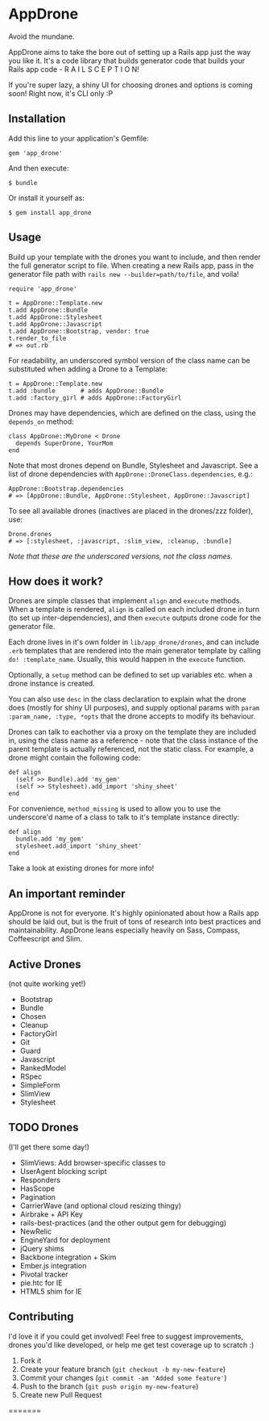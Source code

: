 # AppDrone

Avoid the mundane.

AppDrone aims to take the bore out of setting up a Rails app just the way you like it. It's a code library that builds generator code that builds your Rails app code - R A I L S C E P T I O N!

If you're super lazy, a shiny UI for choosing drones and options is coming soon! Right now, it's CLI only :P


## Installation

Add this line to your application's Gemfile:

    gem 'app_drone'

And then execute:

    $ bundle

Or install it yourself as:

    $ gem install app_drone


## Usage

Build up your template with the drones you want to include, and then render the full generator script to file. When creating a new Rails app, pass in the generator file path with `rails new --builder=path/to/file`, and voila!

    require 'app_drone'
    
    t = AppDrone::Template.new
    t.add AppDrone::Bundle
    t.add AppDrone::Stylesheet
    t.add AppDrone::Javascript
    t.add AppDrone::Bootstrap, vendor: true
    t.render_to_file
    # => out.rb

For readability, an underscored symbol version of the class name can be substituted when adding a Drone to a Template:

    t = AppDrone::Template.new
    t.add :bundle       # adds AppDrone::Bundle
    t.add :factory_girl # adds AppDrone::FactoryGirl

Drones may have dependencies, which are defined on the class, using the `depends_on` method:

    class AppDrone::MyDrone < Drone
      depends SuperDrone, YourMom
    end

Note that most drones depend on Bundle, Stylesheet and Javascript. See a list of drone dependencies with `AppDrone::DroneClass.dependencies`, e.g.:

    AppDrone::Bootstrap.dependencies
    # => [AppDrone::Bundle, AppDrone::Stylesheet, AppDrone::Javascript]

To see all available drones (inactives are placed in the drones/zzz folder), use:

    Drone.drones
    # => [:stylesheet, :javascript, :slim_view, :cleanup, :bundle]

*Note that these are the underscored versions, not the class names.*


## How does it work?

Drones are simple classes that implement `align` and `execute` methods. When a template is rendered, `align` is called on each included drone in turn (to set up inter-dependencies), and then `execute` outputs drone code for the generator file.

Each drone lives in it's own folder in `lib/app_drone/drones`, and can include `.erb` templates that are rendered into the main generator template by calling `do! :template_name`. Usually, this would happen in the `execute` function.

Optionally, a `setup` method can be defined to set up variables etc. when a drone instance is created.

You can also use `desc` in the class declaration to explain what the drone does (mostly for shiny UI purposes), and supply optional params with `param :param_name, :type, *opts` that the drone accepts to modify its behaviour.

Drones can talk to eachother via a proxy on the template they are included in, using the class name as a reference - note that the class instance of the parent template is actually referenced, not the static class. For example, a drone might contain the following code:

    def align
      (self >> Bundle).add 'my_gem'
      (self >> Stylesheet).add_import 'shiny_sheet'
    end

For convenience, `method_missing` is used to allow you to use the underscore'd name of a class to talk to it's template instance directly:

    def align
      bundle.add 'my_gem'
      stylesheet.add_import 'shiny_sheet'
    end

Take a look at existing drones for more info!


## An important reminder

AppDrone is not for everyone. It's highly opinionated about how a Rails app should be laid out, but is the fruit of tons of research into best practices and maintainability. AppDrone leans especially heavily on Sass, Compass, Coffeescript and Slim.


## Active Drones

(not quite working yet!)

- Bootstrap
- Bundle
- Chosen
- Cleanup
- FactoryGirl
- Git
- Guard
- Javascript
- RankedModel
- RSpec
- SimpleForm
- SlimView
- Stylesheet


## TODO Drones

(I'll get there some day!)

- SlimViews: Add browser-specific classes to <html>
- UserAgent blocking script
- Responders
- HasScope
- Pagination
- CarrierWave (and optional cloud resizing thingy)
- Airbrake + API Key
- rails-best-practices (and the other output gem for debugging)
- NewRelic
- EngineYard for deployment
- jQuery shims
- Backbone integration + Skim
- Ember.js integration
- Pivotal tracker
- pie.htc for IE
- HTML5 shim for IE


## Contributing

I'd love it if you could get involved! Feel free to suggest improvements, drones you'd like developed, or help me get test coverage up to scratch :)

1. Fork it
2. Create your feature branch (`git checkout -b my-new-feature`)
3. Commit your changes (`git commit -am 'Added some feature'`)
4. Push to the branch (`git push origin my-new-feature`)
5. Create new Pull Request

=======

